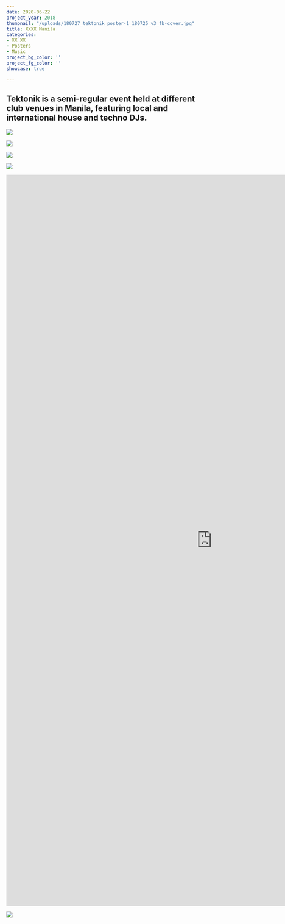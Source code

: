 ```yaml
---
date: 2020-06-22
project_year: 2018
thumbnail: "/uploads/180727_tektonik_poster-1_180725_v3_fb-cover.jpg"
title: XXXX Manila
categories:
- XX XX
- Posters
- Music
project_bg_color: ''
project_fg_color: ''
showcase: true

---
```

## Tektonik is a semi-regular event held at different club venues in Manila, featuring local and international house and techno DJs.

<div class="gallery">

![](/uploads/180727_tektonik_poster-1_180725_v3_story.jpg)

![](/uploads/180615_tektonik_poster-2_180606_v2_story.jpg)

</div>
<div class="gallery">

![](/uploads/tkt_clara3000_poster_02_181013_v4_story.jpg)

![](/uploads/180824_tektonik_poster-1_180821_v8_story.jpg)

</div>

<div class="responsive-video vertical"><iframe src="https://player.vimeo.com/video/431326564" width="1080" height="1920" style="min-width: 100%" frameborder="0" allow="autoplay; fullscreen" allowfullscreen></iframe></div>

![](/uploads/180413_tektonik_poster-2_180412_v4_fb.jpg)